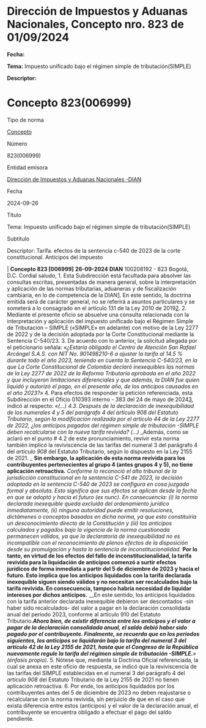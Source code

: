 # Dirección de Impuestos y Aduanas Nacionales, Concepto nro. 823 de 01/09/2024


**Fecha:**

**Tema:** Impuesto unificado bajo el régimen simple de tributación(SIMPLE)

**Descriptor:**

# Concepto 823(006999)

Tipo de norma

[Concepto](/normatividad/tipo-de-norma/concepto)

Número

823(006999)

Entidad emisora

[Dirección de Impuestos y Aduanas Nacionales -DIAN](/normatividad/entidad-emisora/direccion-de-impuestos-y-aduanas-nacionales-dian)

Fecha

2024-09-26

Título

Tema: Impuesto unificado bajo el régimen simple de tributación(SIMPLE)

Subtítulo

Descriptor: Tarifa. efectos de la sentencia c-540 de 2023 de la corte constitucional. Anticipos del impuesto

|  **Concepto 823 [006999]** **26-09-2024** **DIAN** 100208192 - 823 Bogotá, D.C. Cordial saludo, 1\. Esta Subdirección está facultada para absolver las consultas escritas, presentadas de manera general, sobre la interpretación y aplicación de las normas tributarias, aduaneras y de fiscalización cambiaria, en lo de competencia de la DIAN[1](https://www.ceta.org.co/html/vista_de_un_documento.asp?DocumentoID=52555#cite_note-1). En este sentido, la doctrina emitida será de carácter general, no se referirá a asuntos particulares y se someterá a lo consagrado en el artículo 131 de la Ley 2010 de 2019[2](https://www.ceta.org.co/html/vista_de_un_documento.asp?DocumentoID=52555#cite_note-2). 2\. Mediante el presente oficio se absuelve una consulta relacionada con la interpretación y aplicación del impuesto unificado bajo el Régimen Simple de Tributación – SIMPLE («SIMPLE» en adelante) con motivo de la Ley 2277 de 2022 y de la decisión adoptada por la Corte Constitucional mediante la Sentencia C-540/23. 3\. De acuerdo con lo anterior, la solicitud allegada por el peticionario señala: _«¿Estaría obligado el Centro de Atención San Rafael Arcángel S.A.S. con NIT No. 901498210-6 a ajustar la tarifa al 14.5 % durante todo el año 2023, teniendo en cuenta la Sentencia C-540/23, en la que La Corte Constitucional de Colombia declaró inexequibles las normas de la Ley 2277 de 2022 de la Reforma Tributaria aprobada en el año 2022 y que incluyeron limitaciones diferenciales y que además, la DIAN fue quien liquidó y autorizó el pago, en el presente año, de los anticipos causados en el año 2023?»_ 4\. Para efectos de responder la petición referenciada, esta Subdirección en el Oficio 010393 interno - 383 del 24 de mayo de 2024[3](https://www.ceta.org.co/html/vista_de_un_documento.asp?DocumentoID=52555#cite_note-3), indicó al respecto: _«(…) 4.3. Después de la declaración de inexequibilidad de los numerales 4 y 5 del parágrafo 4 del _artículo 908_ del Estatuto Tributario, según la modificación realizada por el artículo 44 de la Ley 2277 de 2022, ¿los anticipos pagados del régimen simple de tributación -SIMPLE deben recalcularse con la nueva tarifa revivida?_ _(…)_ _Además, como se aclaró en el punto # 4.2 de este pronunciamiento, revivir esta norma también implicó la reviviscencia de las tarifas del numeral 3 del parágrafo 4 del _artículo 908_ del Estatuto Tributario, según lo dispuesto en la Ley 2155 de 2021. _ __Sin embargo, la aplicación de esta norma revivida para los contribuyentes pertenecientes al grupo 4 (antes grupos 4 y 5), no tiene aplicación retroactiva.__ _Conforme lo reconoció el alto tribunal de la jurisdicción constitucional en la sentencia C-541 de 2023, la decisión adoptada en la sentencia C-540 de 2023 se configura en cosa juzgada formal y absoluta. Esto significa que sus efectos se aplican desde la fecha en que se adoptó y hacia el futuro (ex nunc). En consecuencia: (i) la norma declarada inexequible queda excluida del ordenamiento jurídico inmediatamente, (ii) ninguna autoridad puede emitir resoluciones, dictámenes o conceptos basados en dicha norma, ya que esto constituiría un desconocimiento directo de la Constitución y (iii) los anticipos calculados y pagados bajo la vigencia de la norma cuestionada permanecen válidos, ya que la declaratoria de inexequibilidad no es incompatible con el reconocimiento de plenos efectos de la disposición desde su promulgación y hasta la sentencia de inconstitucionalidad._ __Por lo tanto, en virtud de los efectos del fallo de inconstitucionalidad, la tarifa revivida para la liquidación de anticipos comenzó a surtir efectos jurídicos de forma inmediata a partir del 5 de diciembre de 2023 y hacia el futuro. Esto implica que los anticipos liquidados con la tarifa declarada inexequible siguen siendo válidos y no necesitan ser recalculados bajo la tarifa revivida. En consecuencia, tampoco habría necesidad de liquidar intereses por dichos anticipos.__ __En este sentido, los anticipos liquidados con la tarifa anterior declarada inexequible debieron ser descontados -sin haber sido recalculados- del valor a pagar en la declaración consolidada anual del período 2023, conforme al artículo 910 del Estatuto Tributario.___Ahora bien, de existir diferencia entre los anticipos y el valor a pagar de la declaración consolidada anual, el saldo debió haber sido pagado por el contribuyente. Finalmente, se recuerda que en los períodos siguientes, los anticipos se liquidarán bajo la tarifa del numeral 3 del artículo 42 de la Ley 2155 de 2021, hasta que el Congreso de la República nuevamente regule la tarifa del régimen simple de tributación -SIMPLE.__» (énfasis propio)._ 5\. Nótese que, mediante la Doctrina Oficial referenciada, la cual se anexa en este oficio de respuesta, se indicó que la reviviscencia de las tarifas del SIMPLE establecidas en el numeral 3 del parágrafo 4 del  _artículo 908_ del Estatuto Tributario de la Ley 2155 de 2021 no tienen aplicación retroactiva. 6\. Por ende, los anticipos liquidados por los contribuyentes antes del 5 de diciembre de 2023 no deben reajustarse o recalcularse con la norma revivida, sin perjuicio de que en el caso que exista diferencia entre estos (anticipos) y el valor de la declaración anual, el contribuyente se encuentra obligado a efectuar el pago del saldo pendiente.